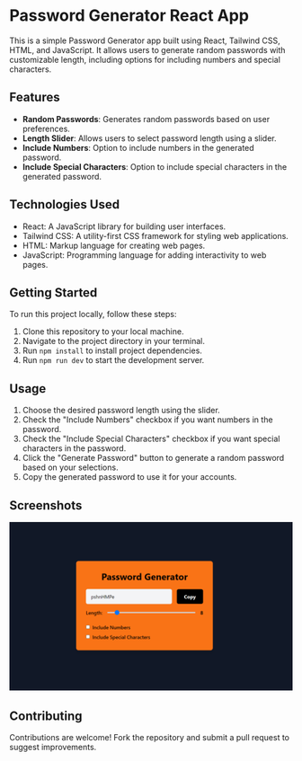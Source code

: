 # Password Generator React App

This is a simple Password Generator app built using React, Tailwind CSS, HTML, and JavaScript. It allows users to generate random passwords with customizable length, including options for including numbers and special characters.

## Features

- **Random Passwords**: Generates random passwords based on user preferences.
- **Length Slider**: Allows users to select password length using a slider.
- **Include Numbers**: Option to include numbers in the generated password.
- **Include Special Characters**: Option to include special characters in the generated password.

## Technologies Used

- React: A JavaScript library for building user interfaces.
- Tailwind CSS: A utility-first CSS framework for styling web applications.
- HTML: Markup language for creating web pages.
- JavaScript: Programming language for adding interactivity to web pages.

## Getting Started

To run this project locally, follow these steps:

1. Clone this repository to your local machine.
2. Navigate to the project directory in your terminal.
3. Run `npm install` to install project dependencies.
4. Run `npm run dev` to start the development server.

## Usage

1. Choose the desired password length using the slider.
2. Check the "Include Numbers" checkbox if you want numbers in the password.
3. Check the "Include Special Characters" checkbox if you want special characters in the password.
4. Click the "Generate Password" button to generate a random password based on your selections.
5. Copy the generated password to use it for your accounts.

## Screenshots

![Screenshot1](./public/password.png)

## Contributing

Contributions are welcome! Fork the repository and submit a pull request to suggest improvements.
